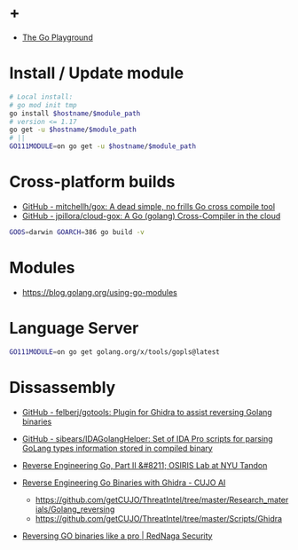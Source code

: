 # +

- [The Go Playground](https://play.golang.org/)

# Install / Update module

```bash
# Local install:
# go mod init tmp
go install $hostname/$module_path
# version <= 1.17
go get -u $hostname/$module_path
# ||
GO111MODULE=on go get -u $hostname/$module_path
```

# Cross-platform builds

- [GitHub \- mitchellh/gox: A dead simple, no frills Go cross compile tool](https://github.com/mitchellh/gox)
- [GitHub \- jpillora/cloud\-gox: A Go \(golang\) Cross\-Compiler in the cloud](https://github.com/jpillora/cloud-gox)

```bash
GOOS=darwin GOARCH=386 go build -v
```

# Modules

- https://blog.golang.org/using-go-modules

# Language Server

```bash
GO111MODULE=on go get golang.org/x/tools/gopls@latest
```

# Dissassembly

- [GitHub \- felberj/gotools: Plugin for Ghidra to assist reversing Golang binaries](https://github.com/felberj/gotools)
- [GitHub \- sibears/IDAGolangHelper: Set of IDA Pro scripts for parsing GoLang types information stored in compiled binary](https://github.com/sibears/IDAGolangHelper)

- [Reverse Engineering Go, Part II &\#8211; OSIRIS Lab at NYU Tandon](https://blog.osiris.cyber.nyu.edu/2019/12/19/ugo-ghidra-plugin/)
- [Reverse Engineering Go Binaries with Ghidra \- CUJO AI](https://cujo.com/reverse-engineering-go-binaries-with-ghidra/)
    - https://github.com/getCUJO/ThreatIntel/tree/master/Research_materials/Golang_reversing
    - https://github.com/getCUJO/ThreatIntel/tree/master/Scripts/Ghidra
- [Reversing GO binaries like a pro \| RedNaga Security](https://rednaga.io/2016/09/21/reversing_go_binaries_like_a_pro/)
